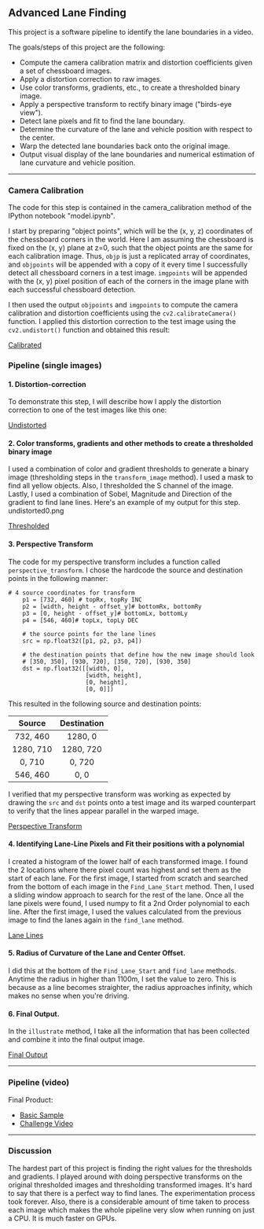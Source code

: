 
**Advanced Lane Finding**
---
This project is a software pipeline to identify the lane boundaries in a video.

The goals/steps of this project are the following:
* Compute the camera calibration matrix and distortion coefficients given a set of chessboard images.
* Apply a distortion correction to raw images.
* Use color transforms, gradients, etc., to create a thresholded binary image.
* Apply a perspective transform to rectify binary image ("birds-eye view").
* Detect lane pixels and fit to find the lane boundary.
* Determine the curvature of the lane and vehicle position with respect to the center.
* Warp the detected lane boundaries back onto the original image.
* Output visual display of the lane boundaries and numerical estimation of lane curvature and vehicle position.


[//]: # (Image References)

[Undistorted]: ./output_images/undistorted0.png
[Road Transformed]: ./output_images/test1.jpg
[Binary Example]: ./examples/binary_combo_example.jpg
[Warp Example]: ./examples/warped_straight_lines.jpg
[Fit Visual]: ./examples/color_fit_lines.jpg
[Output]: ./examples/example_output.jpg
[Video]: ./project_video.mp4
[Completed Video]: ./project_video_output.mp4

---
### Camera Calibration

The code for this step is contained in the camera_calibration method of the IPython notebook "model.ipynb".  

I start by preparing "object points", which will be the (x, y, z) coordinates of the chessboard corners in the world. Here I am assuming the chessboard is fixed on the (x, y) plane at z=0, such that the object points are the same for each calibration image.  Thus, `objp` is just a replicated array of coordinates, and `objpoints` will be appended with a copy of it every time I successfully detect all chessboard corners in a test image.  `imgpoints` will be appended with the (x, y) pixel position of each of the corners in the image plane with each successful chessboard detection.  

I then used the output `objpoints` and `imgpoints` to compute the camera calibration and distortion coefficients using the `cv2.calibrateCamera()` function.  I applied this distortion correction to the test image using the `cv2.undistort()` function and obtained this result: 

[Calibrated](/Lane-Finding/output_images/calibrated0.png)

### Pipeline (single images)

#### 1. Distortion-correction

To demonstrate this step, I will describe how I apply the distortion correction to one of the test images like this one:

[Undistorted](/Lane-Finding/output_images/undistorted0.png)

#### 2. Color transforms, gradients and other methods to create a thresholded binary image

I used a combination of color and gradient thresholds to generate a binary image (thresholding steps in the `transform_image` method). I used a mask to find all yellow objects. Also, I thresholded the S channel of the image. Lastly, I used a combination of Sobel, Magnitude and Direction of the gradient to find lane lines. Here's an example of my output for this step.
undistorted0.png 

[Thresholded](/Lane-Finding/output_images/threshold0.png)

#### 3. Perspective Transform

The code for my perspective transform includes a function called `perspective_transform`. I chose the hardcode the source and destination points in the following manner:

```
# 4 source coordinates for transform
    p1 = [732, 460] # topRx, topRy INC
    p2 = [width, height - offset_y]# bottomRx, bottomRy
    p3 = [0, height - offset_y]# bottomLx, bottomLy
    p4 = [546, 460]# topLx, topLy DEC
    
    # the source points for the lane lines 
    src = np.float32([p1, p2, p3, p4])
    
    # the destination points that define how the new image should look
    # [350, 350], [930, 720], [350, 720], [930, 350]
    dst = np.float32([[width, 0],
                      [width, height],
                      [0, height],
                      [0, 0]])

```
This resulted in the following source and destination points:

| Source        | Destination   | 
|:-------------:|:-------------:| 
| 732, 460      | 1280, 0        | 
| 1280, 710      | 1280, 720      |
| 0, 710     | 0, 720      |
| 546, 460      | 0, 0        |

I verified that my perspective transform was working as expected by drawing the `src` and `dst` points onto a test image and its warped counterpart to verify that the lines appear parallel in the warped image.

[Perspective Transform](Lane-Finding/output_images/perspective0.png)

#### 4. Identifying Lane-Line Pixels and Fit their positions with a polynomial

I created a histogram of the lower half of each transformed image. I found the 2 locations where there pixel count was highest and set them as the start of each lane.  For the first image, I started from scratch and searched from the bottom of each image in the `Find_Lane_Start` method. Then, I used a sliding window approach to search for the rest of the lane. Once all the lane pixels were found, I used numpy to fit a 2nd Order polynomial to each line. After the first image, I used the values calculated from the previous image to find the lanes again in the `find_lane` method.

[Lane Lines](Lane-Finding/output_images/plotted-birdseye.png)

#### 5. Radius of Curvature of the Lane and Center Offset.

I did this at the bottom of the `Find_Lane_Start` and `find_lane` methods. Anytime the radius in higher than 1100m, I set the value to zero. This is because as a line becomes straighter, the radius approaches infinity, which makes no sense when you're driving.  

#### 6. Final Output.

In the `illustrate` method, I take all the information that has been collected and combine it into the final output image.

[Final Output](Lane-Finding/output_images/final_output.png)

---

### Pipeline (video)

Final Product:
* [Basic Sample](Lane-Finding/project_video_complete.mp4)
* [Challenge Video](Lane-Finding/harder_challenge_video.mp4)

---

### Discussion

The hardest part of this project is finding the right values for the thresholds and gradients. I played around with doing perspective transforms on the original thresholded images and thresholding transformed images. It's hard to say that there is a perfect way to find lanes. The experimentation process took forever. Also, there is a  considerable amount of time taken to process each image which makes the whole pipeline very slow when running on just a CPU. It is much faster on GPUs.
